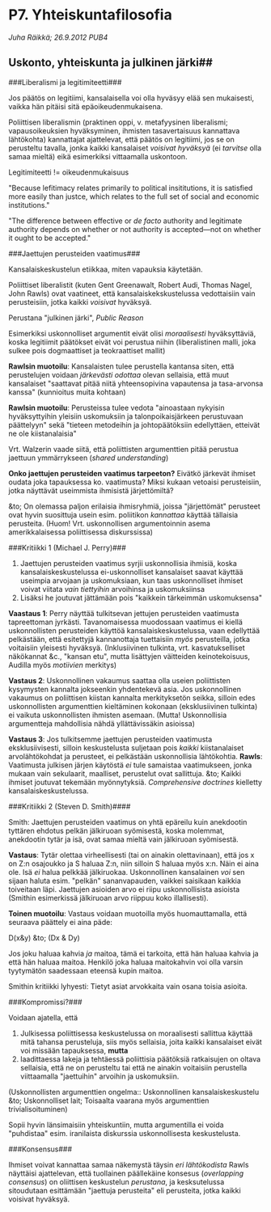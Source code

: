 # P7. Yhteiskuntafilosofia #
_Juha Räikkä; 26.9.2012 PUB4_

## Uskonto, yhteiskunta ja julkinen järki##

###Liberalismi ja legitimiteetti###

Jos päätös on legitiimi, kansalaisella voi olla hyväsyy elää sen mukaisesti,
vaikka hän pitäisi sitä epäoikeudenmukaisena.

Poliittisen liberalismin (praktinen oppi, v. metafyysinen liberalismi; vapausoikeuksien
hyväksyminen, ihmisten tasavertaisuus kannattava lähtökohta) 
kannattajat ajattelevat, että päätös on legitiimi, jos se on
perusteltu tavalla, jonka kaikki kansalaiset _voisivat hyväksyä_ (ei _tarvitse_
olla samaa mieltä) eikä esimerkiksi vittaamalla uskontoon.

Legitimiteetti != oikeudenmukaisuus

"Because lefitimacy relates primarily to political insititutions, it is 
satisfied more easily than justce, which relates to the full set of social and
economic institutions."

"The difference between effective or _de facto_ authority and legitimate authority
depends on whether or not authority is accepted&mdash;not on whether it ought
to be accepted."

###Jaettujen perusteiden vaatimus###

Kansalaiskeskustelun etiikkaa, miten vapauksia käytetään.

Poliittiset liberalistit (kuten Gent Greenawalt, Robert Audi, Thomas Nagel, John Rawls)
ovat vaatineet, että kansalaiskekskustelussa vedottaisiin vain perusteisiin, jotka kaikki
_voisivat_ hyväksyä.

Perustana "julkinen järki", _Public Reason_

Esimerkiksi uskonnolliset argumentit eivät olisi _moraalisesti_ hyväksyttäviä,
koska legitiimit päätökset eivät voi perustua niihin (liberalistinen malli,
joka sulkee pois dogmaattiset ja teokraattiset mallit)

**Rawlsin muotoilu**: Kansalaisten tulee perustella kantansa siten,
että perustelujen voidaan _järkevästi odottaa_ olevan sellaisia, että muut
kansalaiset "saattavat pitää niitä yhteensopivina vapautensa ja tasa-arvonsa kanssa"
(kunnioitus muita kohtaan)

**Rawlsin muotoilu**: Perusteissa tulee vedota "ainoastaan nykyisin
hyväksyttyihin yleisiin uskomuksiin ja talonpoikaisjärkeen perustuvaan päättelyyn"
sekä "tieteen metodeihin ja johtopäätöksiin edellyttäen, etteivät ne ole
kiistanalaisia"

Vrt. Walzerin vaade siitä, että poliittisten argumenttien pitää perustua
jaettuun ymmärrykseen (_shared understanding_)

**Onko jaettujen perusteiden vaatimus tarpeeton?** Eivätkö järkevät ihmiset
oudata joka tapauksessa ko. vaatimusta? Miksi kukaan vetoaisi perusteisiin, jotka
näyttävät useimmista ihmisistä järjettömiltä?

&to; On olemassa paljon erilaisia ihmisryhmiä, joissa "järjettömät" perusteet
ovat hyvin suosittuja usein esim. poliitikon _kannattaa_ käyttää tällaisia
perusteita. (Huom! Vrt. uskonnollisen argumentoinnin asema amerikkalaisessa
poliittisessa diskurssissa)

###Kritiikki 1 (Michael J. Perry)###

1. Jaettujen perusteiden vaatimus syrjii uskonnollisia ihmisiä, koska
kansalaiskeskustelussa ei-uskonnolliset kansalaiset saavat käyttää useimpia
arvojaan ja uskomuksiaan, kun taas uskonnolliset ihmiset voivat viitata _vain tiettyihin_
arvoihinsa ja uskomuksiinsa
2. Lisäksi he joutuvat jättämään pois "kaikkein tärkeimmän uskomuksensa"

**Vaastaus 1**: Perry näyttää tulkitsevan jettujen perusteiden
vaatimusta tapreettoman jyrkästi. Tavanomaisessa muodossaan vaatimus ei
kiellä uskonnollisten perusteiden käyttöä kansalaiskeskustelussa, vaan
edellyttää pelkästään, että esitettyjä kannanottaja tuettaisiin _myös_ perusteilla,
jotka voitaisiin yleisesti hyväksyä. (Inklusiivinen tulkinta, vrt. kasvatukselliset
näkökannat &amp;c., "kansan etu", mutta lisättyjen väitteiden keinotekoisuus,
Audilla myös _motiivien_ merkitys)

**Vastaus 2**: Uskonnollinen vakaumus saattaa olla useien poliittisten kysymysten
kannalta jokseenkin yhdentekevä asia. Jos uskonnollinen vakaumus on poliittisen
kiistan kannalta merkityksetön seikka, silloin edes uskonnollisten
argumenttien kieltäminen kokonaan (eksklusiivinen tulkinta) ei vaikuta
uskonnollisten ihmisten asemaan. (Mutta! Uskonnollisia argumentteja
mahdollisia nähdä yllättävissäkin asioissa)

**Vastaus 3**: Jos tulkitsemme jaettujen perusteiden vaatimusta eksklusiivisesti,
silloin keskustelusta suljetaan pois _kaikki_ kiistanalaiset arvolähtökohdat
ja perusteet, ei pelkästään uskonnollisia lähtökohtia. **Rawls**: Vaatimusta
julkisen järjen käytöstä _ei_ tule samaistaa vaatimukseen, jonka mukaan vain
sekulaarit, maalliset, perustelut ovat sallittuja. &to; Kaikki ihmiset joutuvat
tekemään myönnytyksiä. _Comprehensive doctrines_ kielletty kansalaiskeskustelussa. 

###Kritiikki 2 (Steven D. Smith)####

Smith: Jaettujen perusteiden vaatimus on yhtä epäreilu kuin anekdootin
tyttären ehdotus pelkän jälkiruoan syömisestä, koska molemmat, anekdootin
tytär ja isä, ovat samaa mieltä vain jälkiruoan syömisestä.

**Vastaus**: Tytär olettaa virheellisesti (tai on ainakin olettavinaan), 
että jos x on Z:n osajoukko ja S haluaa Z:n, niin silloin S haluaa myös x:n.
Näin ei aina ole. Isä _ei_ halua pelkkää jälkiruokaa. Uskonnollinen kansalainen
_voi_ sen sijaan haluta esim. "pelkän" sananvapauden, vaikkei saisikaan
kaikkia toiveitaan läpi. Jaettujen asioiden arvo ei riipu uskonnollisista
asioista (Smithin esimerkissä jälkiruoan arvo riippuu koko illallisesti).

**Toinen muotoilu**:  Vastaus voidaan muotoilla myös huomauttamalla, että
seuraava päättely ei aina päde:

D(x&amp;y) &to; (Dx &amp; Dy)

Jos joku haluaa kahvia _ja_ maitoa, tämä ei tarkoita, että hän haluaa kahvia
ja että hän haluaa maitoa. Henkilö joka haluaa maitokahvin voi olla varsin tyytymätön
saadessaan eteensä kupin maitoa.

Smithin kritiikki lyhyesti: Tietyt asiat arvokkaita vain osana toisia asioita.

###Kompromissi?###

Voidaan ajatella, että 
1. Julkisessa poliittisessa keskustelussa on moraalisesti sallittua käyttää mitä tahansa
perusteluja, siis myös sellaisia, joita kaikki kansalaiset eivät voi missään tapauksessa,
**mutta**
2. laadittaessa lakeja ja tehtäessä poliittisia päätöksiä ratkaisujen on oltava
sellaisia, että ne on perusteltu tai että ne ainakin voitaisiin perustella viittaamalla
"jaettuihin" arvoihin ja uskomuksiin. 

(Uskonnollisten argumenttien ongelma:: Uskonnollinen kansalaiskeskustelu &to;
Uskonnolliset lait; Toisaalta vaarana myös argumenttien trivialisoituminen)

Sopii hyvin länsimaisiin yhteiskuntiin, mutta argumentilla ei voida "puhdistaa"
esim. iranilaista diskurssia uskonnollisesta keskustelusta.

###Konsensus###

Ihmiset voivat kannattaa samaa näkemystä täysin _eri lähtökodista_
Rawls näyttäisi ajattelevan, että tuollainen päällekäine konsesus
(_overlapping consensus_) on oliittisen keskustelun _perustana_, ja kesksutelussa
sitoudutaan esittämään "jaettuja perusteita" eli perusteita, jotka kaikki
voisivat hyväksyä.
